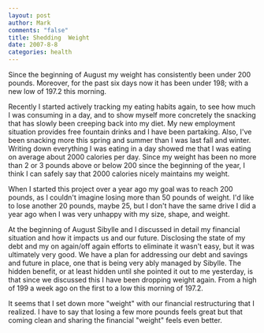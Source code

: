 ```yaml
--- 
layout: post
author: Mark
comments: "false"
title: Shedding  Weight
date: 2007-8-8
categories: health
---
```

Since the beginning of August my weight has consistently been under 200 pounds.  Moreover, for the past six days now it has been under 198; with a new low of 197.2 this morning.

Recently I started actively tracking my eating habits again, to see how much I was consuming in a day, and to show myself more concretely the snacking that has slowly been creeping back into my diet.  My new employment situation provides free fountain drinks and I have been partaking.  Also, I've been snacking more this spring and summer than I was last fall and winter.  Writing down everything I was eating in a day showed me that I was eating on average about 2000 calories per day.  Since my weight has been no more than 2 or 3 pounds above or below 200 since the beginning of the year, I think I can safely say that 2000 calories nicely maintains my weight.

When I started this project over a year ago my goal was to reach 200 pounds, as I couldn't imagine losing more than 50 pounds of weight.  I'd like to lose another 20 pounds, maybe 25, but I don't have the same drive I did a year ago when I was very unhappy with my size, shape, and weight.

At the beginning of August Sibylle and I discussed in detail my financial situation and how it impacts us and our future.  Disclosing the state of my debt and my on again/off again efforts to eliminate it wasn't easy, but it was ultimately very good.  We have a plan for addressing our debt and savings and future in place, one that is being very ably managed by Sibylle.  The hidden benefit, or at least hidden until she pointed it out to me yesterday, is that since we discussed this I have been dropping weight again.  From a high of 199 a week ago on the first to a low this morning of 197.2.

It seems that I set down more "weight" with our financial restructuring that I realized.  I have to say that losing a few more pounds feels great but that coming clean and sharing the financial "weight" feels even better.
